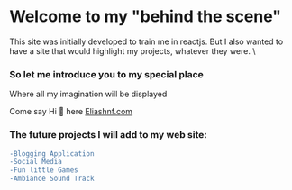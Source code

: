 # Welcome to my "behind the scene" 

This site was initially developed to train me in reactjs. But I also wanted to have a site that would highlight my projects, whatever they were. \

### So let me introduce you to my special place
Where all my imagination will be displayed 
    
  Come say Hi :wave: here [Eliashnf.com](https://eliashnf.com)

### The future projects I will add to my web site:
  ```diff
  -Blogging Application 
  -Social Media 
  -Fun little Games 
  -Ambiance Sound Track 
